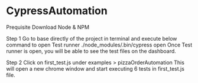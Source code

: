 # CypressAutomation

Prequisite
	Download Node & NPM

Step 1 
Go to base directly of the project in terminal and execute below command to open Test runner
	./node_modules/.bin/cypress open
Once Test runner is open, you will be able to see the test files on the dashboard. 

Step 2
Click on first_test.js under examples > pizzaOrderAutomation
This will open a new chrome window and start executing 6 tests in first_test.js file.
